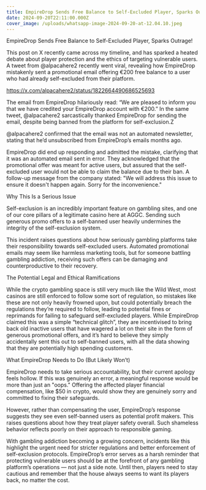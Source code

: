 ```yaml
---
title: EmpireDrop Sends Free Balance to Self-Excluded Player, Sparks Outrage!
date: 2024-09-20T22:11:00.000Z
cover_image: /uploads/whatsapp-image-2024-09-20-at-12.04.10.jpeg
---
```

EmpireDrop Sends Free Balance to Self-Excluded Player, Sparks Outrage!

This post on X recently came across my timeline, and has sparked a heated debate about player protection and the ethics of targeting vulnerable users. A tweet from @alpacahere2 recently went viral, revealing how EmpireDrop mistakenly sent a promotional email offering €200 free balance to a user who had already self-excluded from their platform.

https://x.com/alpacahere2/status/1822664490686525693

The email from EmpireDrop hilariously read: “We are pleased to inform you that we have credited your EmpireDrop account with €200.” In the same tweet, @alpacahere2 sarcastically thanked EmpireDrop for sending the email, despite being banned from the platform for self-exclusion.Z

@alpacahere2 confirmed that the email was not an automated newsletter, stating that he’d unsubscribed from EmpireDrop’s emails months ago.

EmpireDrop did end up responding and admitted the mistake, clarifying that it was an automated email sent in error. They acknowledged that the promotional offer was meant for active users, but assured that the self-excluded user would not be able to claim the balance due to their ban. A follow-up message from the company stated: "We will address this issue to ensure it doesn't happen again. Sorry for the inconvenience."

Why This Is a Serious Issue

Self-exclusion is an incredibly important feature on gambling sites, and one of our core pillars of a legitimate casino here at AGGC. Sending such generous promo offers to a self-banned user heavily undermines the integrity of the self-exclusion system.

This incident raises questions about how seriously gambling platforms take their responsibility towards self-excluded users. Automated promotional emails may seem like harmless marketing tools, but for someone battling gambling addiction, receiving such offers can be damaging and counterproductive to their recovery.

The Potential Legal and Ethical Ramifications

While the crypto gambling space is still very much like the Wild West, most casinos are still enforced to follow some sort of regulation, so mistakes like these are not only heavily frowned upon, but could potentially breach the regulations they’re required to follow, leading to potential fines or reprimands for failing to safeguard self-excluded players. While EmpireDrop claimed this was a simple “technical glitch”, they are incentivised to bring back old inactive users that have wagered a lot on their site in the form of generous promotional offers, and it’s hard to believe they simply accidentally sent this out to self-banned users, with all the data showing that they are potentially high spending customers.

What EmpireDrop Needs to Do (But Likely Won’t)

EmpireDrop needs to take serious accountability, but their current apology feels hollow. If this was genuinely an error, a meaningful response would be more than just an "oops." Offering the affected player financial compensation, like $50 in crypto, would show they are genuinely sorry and committed to fixing their safeguards.

However, rather than compensating the user, EmpireDrop’s response suggests they see even self-banned users as potential profit makers. This raises questions about how they treat player safety overall. Such shameless behavior reflects poorly on their approach to responsible gaming.

With gambling addiction becoming a growing concern, incidents like this highlight the urgent need for stricter regulations and better enforcement of self-exclusion protocols. EmpireDrop’s error serves as a harsh reminder that protecting vulnerable users should be at the forefront of any gambling platform’s operations — not just a side note. Until then, players need to stay cautious and remember that the house always seems to want its players back, no matter the cost.
